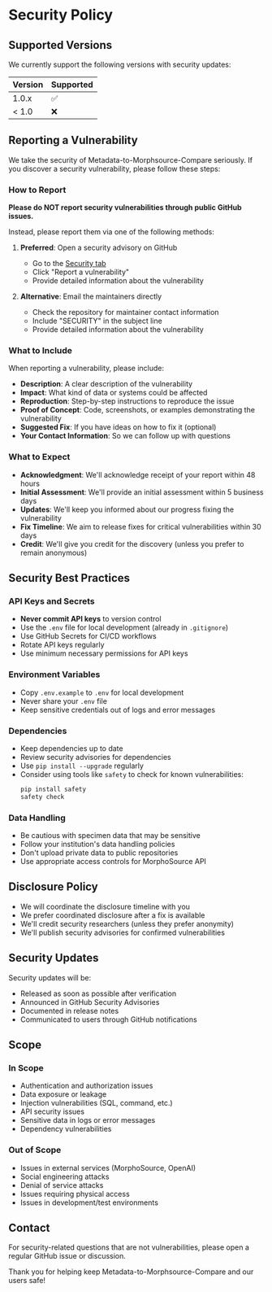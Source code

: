 # Security Policy

## Supported Versions

We currently support the following versions with security updates:

| Version | Supported          |
| ------- | ------------------ |
| 1.0.x   | :white_check_mark: |
| < 1.0   | :x:                |

## Reporting a Vulnerability

We take the security of Metadata-to-Morphsource-Compare seriously. If you discover a security vulnerability, please follow these steps:

### How to Report

**Please do NOT report security vulnerabilities through public GitHub issues.**

Instead, please report them via one of the following methods:

1. **Preferred**: Open a security advisory on GitHub
   - Go to the [Security tab](https://github.com/johntrue15/Metadata-to-Morphsource-compare/security)
   - Click "Report a vulnerability"
   - Provide detailed information about the vulnerability

2. **Alternative**: Email the maintainers directly
   - Check the repository for maintainer contact information
   - Include "SECURITY" in the subject line
   - Provide detailed information about the vulnerability

### What to Include

When reporting a vulnerability, please include:

- **Description**: A clear description of the vulnerability
- **Impact**: What kind of data or systems could be affected
- **Reproduction**: Step-by-step instructions to reproduce the issue
- **Proof of Concept**: Code, screenshots, or examples demonstrating the vulnerability
- **Suggested Fix**: If you have ideas on how to fix it (optional)
- **Your Contact Information**: So we can follow up with questions

### What to Expect

- **Acknowledgment**: We'll acknowledge receipt of your report within 48 hours
- **Initial Assessment**: We'll provide an initial assessment within 5 business days
- **Updates**: We'll keep you informed about our progress fixing the vulnerability
- **Fix Timeline**: We aim to release fixes for critical vulnerabilities within 30 days
- **Credit**: We'll give you credit for the discovery (unless you prefer to remain anonymous)

## Security Best Practices

### API Keys and Secrets

- **Never commit API keys** to version control
- Use the `.env` file for local development (already in `.gitignore`)
- Use GitHub Secrets for CI/CD workflows
- Rotate API keys regularly
- Use minimum necessary permissions for API keys

### Environment Variables

- Copy `.env.example` to `.env` for local development
- Never share your `.env` file
- Keep sensitive credentials out of logs and error messages

### Dependencies

- Keep dependencies up to date
- Review security advisories for dependencies
- Use `pip install --upgrade` regularly
- Consider using tools like `safety` to check for known vulnerabilities:
  ```bash
  pip install safety
  safety check
  ```

### Data Handling

- Be cautious with specimen data that may be sensitive
- Follow your institution's data handling policies
- Don't upload private data to public repositories
- Use appropriate access controls for MorphoSource API

## Disclosure Policy

- We will coordinate the disclosure timeline with you
- We prefer coordinated disclosure after a fix is available
- We'll credit security researchers (unless they prefer anonymity)
- We'll publish security advisories for confirmed vulnerabilities

## Security Updates

Security updates will be:
- Released as soon as possible after verification
- Announced in GitHub Security Advisories
- Documented in release notes
- Communicated to users through GitHub notifications

## Scope

### In Scope

- Authentication and authorization issues
- Data exposure or leakage
- Injection vulnerabilities (SQL, command, etc.)
- API security issues
- Sensitive data in logs or error messages
- Dependency vulnerabilities

### Out of Scope

- Issues in external services (MorphoSource, OpenAI)
- Social engineering attacks
- Denial of service attacks
- Issues requiring physical access
- Issues in development/test environments

## Contact

For security-related questions that are not vulnerabilities, please open a regular GitHub issue or discussion.

Thank you for helping keep Metadata-to-Morphsource-Compare and our users safe!
